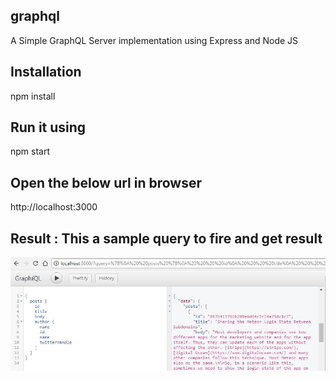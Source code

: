 ## graphql
A Simple GraphQL Server implementation using Express and Node JS

## Installation
 
npm install

## Run it using

npm start

## Open the below url in browser

http://localhost:3000

## Result : This a sample query to fire and get result

![Sample Result Image](https://github.com/ramanujprasad/GraphQL/blob/master/assets/result.png)

